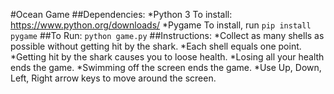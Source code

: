 #Ocean Game
##Dependencies:
*Python 3
To install: https://www.python.org/downloads/
*Pygame
To install, run `pip install pygame`
##To Run:
`python game.py`
##Instructions:
*Collect as many shells as possible without getting hit by the shark. 
*Each shell equals one point.
*Getting hit by the shark causes you to loose health. 
*Losing all your health ends the game.
*Swimming off the screen ends the game.
*Use Up, Down, Left, Right arrow keys to move around the screen.